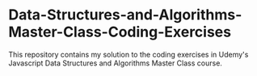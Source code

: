# Data-Structures-and-Algorithms-Master-Class-Coding-Exercises
This repository contains my solution to the coding exercises in Udemy's Javascript Data Structures and Algorithms Master Class course.
